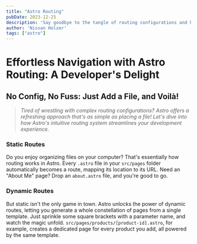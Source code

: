 ```yaml
---
title: "Astro Routing"
pubDate: 2023-12-25
description: 'Say goodbye to the tangle of routing configurations and hello to a development paradise! Astro's revolutionary routing system lets you ditch the complexity and focus on what matters most - building exceptional web experiences. Drop a file, and voila! You've got a route. It's that simple.'
author: 'Nissan Holzer'
tags: ["astro"] 
---
```


# Effortless Navigation with Astro Routing: A Developer's Delight

## No Config, No Fuss: Just Add a File, and Voilà!

> *Tired of wrestling with complex routing configurations? Astro offers a refreshing approach that's as simple as placing a file! Let's dive into how Astro's intuitive routing system streamlines your development experience.*



### Static Routes
Do you enjoy organizing files on your computer? That's essentially how routing works in Astro. Every `.astro` file in your `src/pages` folder automatically becomes a route, mapping its location to its URL. Need an "About Me" page? Drop an `about.astro` file, and you're good to go.


### Dynamic Routes
But static isn't the only game in town. Astro unlocks the power of dynamic routes, letting you generate a whole constellation of pages from a single template. Just sprinkle some square brackets with a parameter name, and watch the magic unfold. `src/pages/products/[product-id].astro`, for example, creates a dedicated page for every product you add, all powered by the same template.